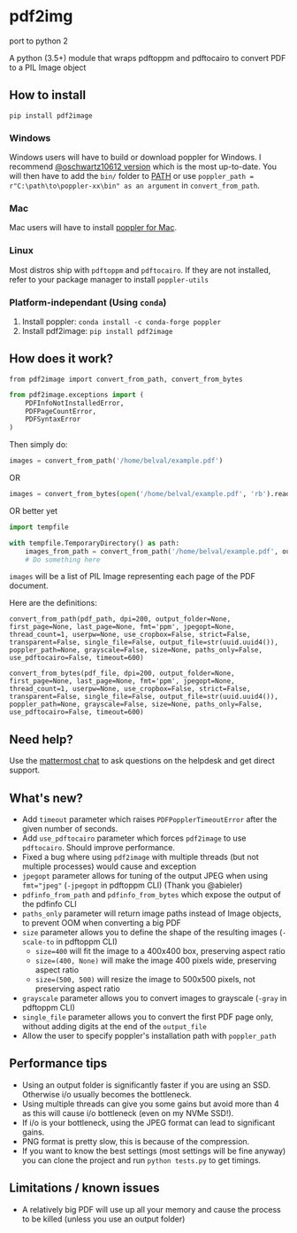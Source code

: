 # pdf2img
port to python 2

A python (3.5+) module that wraps pdftoppm and pdftocairo to convert PDF to a PIL Image object

## How to install

`pip install pdf2image`

### Windows

Windows users will have to build or download poppler for Windows. I recommend [@oschwartz10612 version](https://github.com/oschwartz10612/poppler-windows/releases/) which is the most up-to-date. You will then have to add the `bin/` folder to [PATH](https://www.architectryan.com/2018/03/17/add-to-the-path-on-windows-10/) or use `poppler_path = r"C:\path\to\poppler-xx\bin" as an argument` in `convert_from_path`.

### Mac

Mac users will have to install [poppler for Mac](http://macappstore.org/poppler/).

### Linux

Most distros ship with `pdftoppm` and `pdftocairo`. If they are not installed, refer to your package manager to install `poppler-utils`

### Platform-independant (Using `conda`)

1. Install poppler: `conda install -c conda-forge poppler`
2. Install pdf2image: `pip install pdf2image`

## How does it work?

`from pdf2image import convert_from_path, convert_from_bytes`

```py
from pdf2image.exceptions import (
    PDFInfoNotInstalledError,
    PDFPageCountError,
    PDFSyntaxError
)
```

Then simply do:

```py
images = convert_from_path('/home/belval/example.pdf')
```

OR

```py
images = convert_from_bytes(open('/home/belval/example.pdf', 'rb').read())
```

OR better yet

```py
import tempfile

with tempfile.TemporaryDirectory() as path:
    images_from_path = convert_from_path('/home/belval/example.pdf', output_folder=path)
    # Do something here
```

`images` will be a list of PIL Image representing each page of the PDF document.

Here are the definitions:

`convert_from_path(pdf_path, dpi=200, output_folder=None, first_page=None, last_page=None, fmt='ppm', jpegopt=None, thread_count=1, userpw=None, use_cropbox=False, strict=False, transparent=False, single_file=False, output_file=str(uuid.uuid4()), poppler_path=None, grayscale=False, size=None, paths_only=False, use_pdftocairo=False, timeout=600)`

`convert_from_bytes(pdf_file, dpi=200, output_folder=None, first_page=None, last_page=None, fmt='ppm', jpegopt=None, thread_count=1, userpw=None, use_cropbox=False, strict=False, transparent=False, single_file=False, output_file=str(uuid.uuid4()), poppler_path=None, grayscale=False, size=None, paths_only=False, use_pdftocairo=False, timeout=600)`

## Need help?

Use the [mattermost chat](https://mattermost.belval.org/signup_user_complete/?id=3anaj34563rqjg4xm5tdcmu7qa) to ask questions on the helpdesk and get direct support.

## What's new?

- Add `timeout` parameter which raises `PDFPopplerTimeoutError` after the given number of seconds.
- Add `use_pdftocairo` parameter which forces `pdf2image` to use `pdftocairo`. Should improve performance.
- Fixed a bug where using `pdf2image` with multiple threads (but not multiple processes) would cause and exception
- `jpegopt` parameter allows for tuning of the output JPEG when using `fmt="jpeg"` (`-jpegopt` in pdftoppm CLI) (Thank you @abieler)
- `pdfinfo_from_path` and `pdfinfo_from_bytes` which expose the output of the pdfinfo CLI
- `paths_only` parameter will return image paths instead of Image objects, to prevent OOM when converting a big PDF
- `size` parameter allows you to define the shape of the resulting images (`-scale-to` in pdftoppm CLI)
    - `size=400` will fit the image to a 400x400 box, preserving aspect ratio
    - `size=(400, None)` will make the image 400 pixels wide, preserving aspect ratio
    - `size=(500, 500)` will resize the image to 500x500 pixels, not preserving aspect ratio
- `grayscale` parameter allows you to convert images to grayscale (`-gray` in pdftoppm CLI)
- `single_file` parameter allows you to convert the first PDF page only, without adding digits at the end of the `output_file`
- Allow the user to specify poppler's installation path with `poppler_path`

## Performance tips

- Using an output folder is significantly faster if you are using an SSD. Otherwise i/o usually becomes the bottleneck.
- Using multiple threads can give you some gains but avoid more than 4 as this will cause i/o bottleneck (even on my NVMe SSD!).
- If i/o is your bottleneck, using the JPEG format can lead to significant gains.
- PNG format is pretty slow, this is because of the compression.
- If you want to know the best settings (most settings will be fine anyway) you can clone the project and run `python tests.py` to get timings.

## Limitations / known issues

- A relatively big PDF will use up all your memory and cause the process to be killed (unless you use an output folder)
